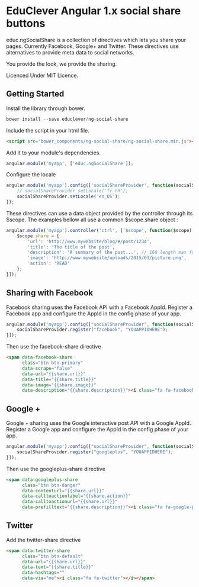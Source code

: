 EduClever Angular 1.x social share buttons
==========================================

educ.ngSocialShare is a collection of directives which lets you share your pages. Currently Facebook, Google+ and Twitter.
These directives use alternatives to provide meta data to social networks.

You provide the look, we provide the sharing.

Licenced Under MIT Licence.

Getting Started
---------------
Install the library through bower.
```js
bower install --save educlever/ng-social-share
```
Include the script in your html file.
```html
<script src="bower_components/ng-social-share/ng-social-share.min.js"></script>
```

Add it to your module's dependencies.
```js
angular.module('myapp', ['educ.ngSocialShare']);
```

Configure the locale
```js
angular.module('myapp').config(['socialShareProvider', function(socialShareProvider) {
    // socialShareProvider.setLocale('fr_FR');
    socialShareProvider.setLocale('en_US');
});
```

These directives can use a data object provided by the controller through its $scope.
The examples bellow all use a common $scope.share object :
```js
angular.module('myapp').controller('ctrl', ['$scope', function($scope) {
    $scope.share = {
        'url': 'http://www.mywebsite/blog/#/post/1234',
        'title': 'The title of the post',
        'description': 'A summary of the post...', // 160 length max fot Twitter !
        'image': 'http://www.mywebsite/uploads/2015/03/picture.png',
        'action': 'READ'
    };
}]);
```

Sharing with Facebook
---------------------
Facebook sharing uses the Facebook API with a Facebook AppId.
Register a Facebook app and configure the AppId in the config phase of your app.
```js
angular.module('myapp').config(["socialShareProvider", function(socialShareProvider) {
    socialShareProvider.register("facebook", "YOUAPPIDHERE");
}]);
```

Then use the facebook-share directive
```html
<span data-facebook-share
      class="btn btn-primary"
      data-scrape="false"
      data-url="{{share.url}}"
      data-title="{{share.title}}"
      data-image="{{share.image}}"
      data-description="{{share.description}}"><i class="fa fa-facebook"></i></span>
```

Google +
--------
Google + sharing uses the Google interactive post API with a Google AppId.
Register a Google app and configure the AppId in the config phase of your app.
```js
angular.module('myapp').config(["socialShareProvider", function(socialShareProvider) {
    socialShareProvider.register("googleplus", "YOUAPPIDHERE");
}]);
```

Then use the googleplus-share directive
```html
<span data-googleplus-share
      class="btn btn-danger"
      data-contenturl="{{share.url}}"
      data-calltoactionlabel="{{share.action}}"
      data-calltoactionurl="{{share.url}}"
      data-prefilltext="{{share.description}}"><i class="fa fa-google-plus"></i></span>
```

Twitter
-------
Add the twitter-share directive
```html
<span data-twitter-share
      class="btn btn-default"
      data-url="{{share.url}}"
      data-text="{{share.title}}"
      data-hashtags=""
      data-via="me"><i class="fa fa-twitter"></i></span>
```
